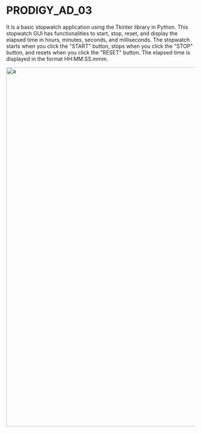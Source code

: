 # PRODIGY_AD_03
It is a basic stopwatch application using the Tkinter library in Python. 
This stopwatch GUI has functionalities to start, stop, reset, and display the elapsed time in hours, minutes, seconds, and milliseconds.
The stopwatch starts when you click the "START" button, stops when you click the "STOP" button, and resets when you click the "RESET" button.
The elapsed time is displayed in the format HH:MM:SS.mmm.

<img width="960" alt="a" src="https://github.com/VipulMahajan555/PRODIGY_AD_03/assets/153979629/a4cc9f24-ce67-43bd-9da0-c356f1b3aad3">
